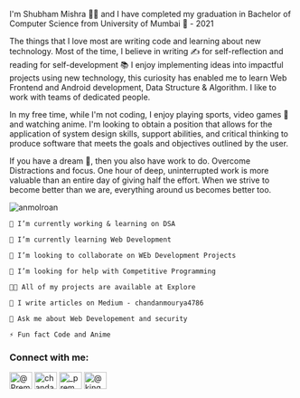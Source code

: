 I'm Shubham Mishra 👨‍🎓 and I have completed my graduation in Bachelor of Computer Science from University of Mumbai 🏫 - 2021

The things that I love most are writing code and learning about new technology. Most of the time, I believe in writing ✍️ for self-reflection and reading for self-development 📚 I enjoy implementing ideas into impactful projects using new technology, this curiosity has enabled me to learn Web Frontend and Android development, Data Structure & Algorithm. I like to work with teams of dedicated people.

In my free time, while I'm not coding, I enjoy playing sports, video games 👾 and watching anime. I'm looking to obtain a position that allows for the application of system design skills, support abilities, and critical thinking to produce software that meets the goals and objectives outlined by the user.

If you have a dream 🎯, then you also have work to do. Overcome Distractions and focus. One hour of deep, uninterrupted work is more valuable than an entire day of giving half the effort. When we strive to become better than we are, everything around us becomes better too.

<p align="left"> <img src="https://komarev.com/ghpvc/?username=Shubham-46&label=Profile%20views&color=0e75b6&style=flat" alt="anmolroan" /> </p>

    🔭 I’m currently working & learning on DSA

    🌱 I’m currently learning Web Development

    👯 I’m looking to collaborate on WEb Development Projects

    🤝 I’m looking for help with Competitive Programming

    👨‍💻 All of my projects are available at Explore

    📝 I write articles on Medium - chandanmourya4786

    💬 Ask me about Web Developement and security

    ⚡ Fun fact Code and Anime

<h3 align="left">Connect with me:</h3>
<p align="left">
<a href="https://twitter.com/Shubham63636659" target="blank"><img align="center" src="https://cdn.jsdelivr.net/npm/simple-icons@3.0.1/icons/twitter.svg" alt="@Prem_mourya" height="30" width="40" /></a>
<a href="https://www.linkedin.com/in/shubham-mishra-ab74581b3/" target="blank"><img align="center" src="https://cdn.jsdelivr.net/npm/simple-icons@3.0.1/icons/linkedin.svg" alt="chandan-mourya-359323230/" height="30" width="40" /></a>
<a href="https://www.instagram.com/_shubham_1542/" target="blank"><img align="center" src="https://cdn.jsdelivr.net/npm/simple-icons@3.0.1/icons/instagram.svg" alt="_prem_mourya" height="30" width="40" /></a>
<a href="https://medium.com/@anandchaurasia008" target="blank"><img align="center" src="https://cdn.jsdelivr.net/npm/simple-icons@3.0.1/icons/medium.svg" alt="@kingbond470" height="30" width="40" /></a>
</p>
